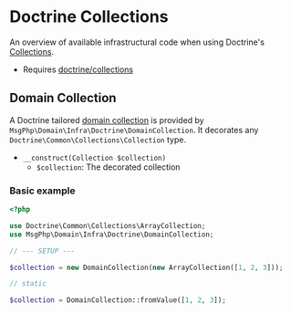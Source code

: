 # Doctrine Collections

An overview of available infrastructural code when using Doctrine's [Collections][collections-project].

- Requires [doctrine/collections]

## Domain Collection

A Doctrine tailored [domain collection](../ddd/collections.md) is provided by `MsgPhp\Domain\Infra\Doctrine\DomainCollection`.
It decorates any `Doctrine\Common\Collections\Collection` type.

- `__construct(Collection $collection)`
    - `$collection`: The decorated collection

### Basic example

```php
<?php

use Doctrine\Common\Collections\ArrayCollection;
use MsgPhp\Domain\Infra\Doctrine\DomainCollection;

// --- SETUP ---

$collection = new DomainCollection(new ArrayCollection([1, 2, 3]));

// static

$collection = DomainCollection::fromValue([1, 2, 3]);
```

[collections-project]: http://www.doctrine-project.org/projects/collections.html
[doctrine/collections]: https://packagist.org/packages/doctrine/collections
